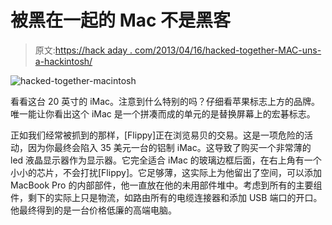# 被黑在一起的 Mac 不是黑客

> 原文:[https://hack aday . com/2013/04/16/hacked-together-MAC-uns-a-hackintosh/](https://hackaday.com/2013/04/16/hacked-together-mac-isnt-a-hackintosh/)

![hacked-together-macintosh](../Images/a16929a1e404c65b921db756231300cf.png)

看看这台 20 英寸的 iMac。注意到什么特别的吗？仔细看苹果标志上方的品牌。唯一能让你看出这个 iMac 是一个拼凑而成的单元的是替换屏幕上的宏碁标志。

正如我们经常被抓到的那样，[Flippy]正在浏览易贝的交易。这是一项危险的活动，因为你最终会陷入 35 美元一台的铝制 iMac。这导致了购买一个非常薄的 led 液晶显示器作为显示器。它完全适合 iMac 的玻璃边框后面，在右上角有一个小小的芯片，不会打扰[Flippy]。它足够薄，这实际上为他留出了空间，可以添加 MacBook Pro 的内部部件，他一直放在他的未用部件堆中。考虑到所有的主要组件，剩下的实际上只是物流，如路由所有的电缆连接器和添加 USB 端口的开口。他最终得到的是一台价格低廉的高端电脑。